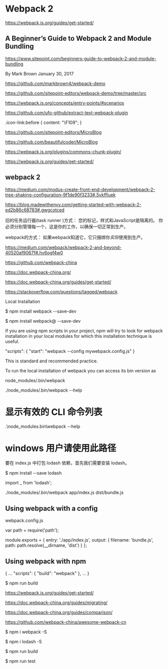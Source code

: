 # Webpack 2


https://webpack.js.org/guides/get-started/












## A Beginner’s Guide to Webpack 2 and Module Bundling


https://www.sitepoint.com/beginners-guide-to-webpack-2-and-module-bundling  


By Mark Brown  January 30, 2017




https://github.com/markbrown4/webpack-demo


https://github.com/sitepoint-editors/webpack-demo/tree/master/src






https://webpack.js.org/concepts/entry-points/#scenarios

https://github.com/ufo-github/extract-text-webpack-plugin

.icon-link:before {
    content: "\F109";
}







https://github.com/sitepoint-editors/MicroBlog

https://github.com/beautifulcoder/MicroBlog







https://webpack.js.org/plugins/commons-chunk-plugin/




https://webpack.js.org/guides/get-started/




## webpack 2


https://medium.com/modus-create-front-end-development/webpack-2-tree-shaking-configuration-9f1de90f3233#.5vkffluek

https://blog.madewithenvy.com/getting-started-with-webpack-2-ed2b86c68783#.gwgcotced




旧的任务运行器(task runner )方式：
您的标记，样式和JavaScript是隔离的。
你必须分别管理每一个，这是你的工作，以确保一切正常到生产。

webpack的方式：
如果webpack知道它，它只捆绑你*实际*使用到生产。


https://medium.com/webpack/webpack-2-and-beyond-40520af9067f#.hv6ogf4w0




https://github.com/webpack-china

https://doc.webpack-china.org/

https://doc.webpack-china.org/guides/get-started/


https://stackoverflow.com/questions/tagged/webpack



Local Installation

$ npm install webpack --save-dev

$ npm install webpack@<version> --save-dev


If you are using npm scripts in your project, npm will try to look for webpack installation in your local modules for which this installation technique is useful.

"scripts": {
    "start": "webpack --config mywebpack.config.js"
}

This is standard and recommended practice.


To run the local installation of webpack you can access its bin version as 

node_modules/.bin/webpack


./node_modules/.bin/webpack --help 
# 显示有效的 CLI 命令列表

.\node_modules\.bin\webpack --help 
# windows 用户请使用此路径


要在 index.js 中打包 lodash 依赖，首先我们需要安装 lodash。

$ npm install --save lodash


import _ from 'lodash';


<script src="dist/bundle.js"></script>



./node_modules/.bin/webpack app/index.js dist/bundle.js

## Using webpack with a config

webpack.config.js

var path = require('path');

module.exports = {
  entry: './app/index.js',
  output: {
    filename: 'bundle.js',
    path: path.resolve(__dirname, 'dist')
  }
};


## Using webpack with npm

{
  ...
  "scripts": {
    "build": "webpack"
  },
  ...
}


$ npm run build



https://webpack.js.org/guides/get-started/




https://doc.webpack-china.org/guides/migrating/

https://doc.webpack-china.org/guides/comparison/




https://github.com/webpack-china/awesome-webpack-cn




$ npm i webpack -S

$ npm i lodash -S

$ npm run build


$ npm run test





